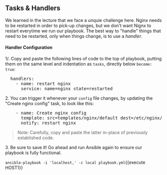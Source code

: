## Tasks & Handlers

We learned in the lecture that we face a unquie challenge here. Nginx needs to be restarted in order to pick-up changes, but we don't want Nignx to restart everytime we run our playbook. The best way to "handle" things that need to be restarted, only when things change, is to use a *handler*.

#### Handler Configuration

1/. Copy and paste the following lines of code to the top of playbook, putting them on the same level and indentation as `tasks`, directly below `become: true`:

<pre>
  handlers:
    - name: restart nginx
      service: name=nginx state=restarted
</blockquote></pre>

2\. You can trigger it whenever your `config` file changes, by updating the "Create nginx config" task, to look like this:

<pre>
    - name: Create nginx config
      template: src=templates/nginx/default dest=/etc/nginx/sites-available/default
      notify: restart nginx
</blockquote></pre>

>Note: Carefully, copy and paste the latter in-place of previously established code.


3\. Be sure to save it! Go ahead and run Ansible again to ensure our playbook is fully functional.

`ansible-playbook -i 'localhost,' -c local playbook.yml`{{execute HOST1}}
